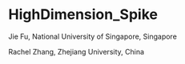 HighDimension_Spike
===================

Jie Fu, National University of Singapore, Singapore

Rachel Zhang, Zhejiang University, China


